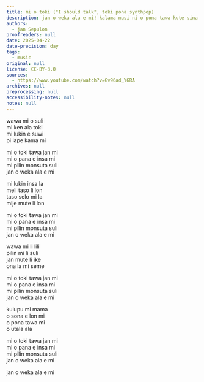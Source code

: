 ```yaml
---
title: mi o toki ("I should talk", toki pona synthpop)
description: jan o weka ala e mi! kalama musi ni o pona tawa kute sina
authors:
  - jan Sepulon
proofreaders: null
date: 2025-04-22
date-precision: day
tags:
  - music
original: null
license: CC-BY-3.0
sources:
  - https://www.youtube.com/watch?v=Gv96ad_YGRA
archives: null
preprocessing: null
accessibility-notes: null
notes: null
---
```


wawa mi o suli  
mi ken ala toki  
mi lukin e suwi  
pi lape kama mi

mi o toki tawa jan mi  
mi o pana e insa mi  
mi pilin monsuta suli  
jan o weka ala e mi

mi lukin insa la  
meli taso li lon  
taso selo mi la  
mije mute li lon

mi o toki tawa jan mi  
mi o pana e insa mi  
mi pilin monsuta suli  
jan o weka ala e mi


wawa mi li lili  
pilin mi li suli  
jan mute li ike  
ona la mi seme

mi o toki tawa jan mi  
mi o pana e insa mi  
mi pilin monsuta suli  
jan o weka ala e mi

kulupu mi mama  
o sona e lon mi  
o pona tawa mi  
o utala ala

mi o toki tawa jan mi  
mi o pana e insa mi  
mi pilin monsuta suli  
jan o weka ala e mi

jan o weka ala e mi